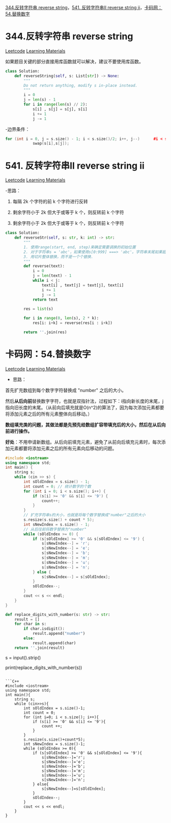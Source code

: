 [344.反转字符串 reverse string](#01)，[541. 反转字符串II  reverse string ii](#02)，[卡码网：54.替换数字](#03)

# <span id="01">344.反转字符串 reverse string</span>


[Leetcode](https://leetcode.cn/problems/reverse-string/description/) [Learning Materials](https://programmercarl.com/0344.%E5%8F%8D%E8%BD%AC%E5%AD%97%E7%AC%A6%E4%B8%B2.html)

如果题目关键的部分直接用库函数就可以解决，建议不要使用库函数。

```Python
class Solution:
    def reverseString(self, s: List[str]) -> None:
        """
        Do not return anything, modify s in-place instead.
        """
        i = 0
        j = len(s) - 1
        for i in range(len(s) // 2):
            s[i] , s[j] = s[j], s[i]
            i += 1
            j -= 1
```
-边界条件：

```C++
for (int i = 0, j = s.size() - 1; i < s.size()/2; i++, j--)      #i < s.size()/2,不需要加等号，因为i、j相等时，无需交换。
            swap(s[i],s[j]);
```

# <span id="02">541. 反转字符串II  reverse string ii</span>

     
[Leetcode](https://leetcode.cn/problems/reverse-string-ii/description/) [Learning Materials](https://programmercarl.com/0541.%E5%8F%8D%E8%BD%AC%E5%AD%97%E7%AC%A6%E4%B8%B2II.html#%E7%AE%97%E6%B3%95%E5%85%AC%E5%BC%80%E8%AF%BE)

-思路：

1. 每隔 2k 个字符的前 k 个字符进行反转
   
2. 剩余字符小于 2k 但大于或等于 k 个，则反转前 k 个字符
   
3. 剩余字符小于 2k 但大于或等于 k 个，则反转前 k 个字符

```Python
class Solution:
    def reverseStr(self, s: str, k: int) -> str:
        """
        1. 使用range(start, end, step)来确定需要调换的初始位置
        2. 对于字符串s = 'abc'，如果使用s[0:999] ===> 'abc'。字符串末尾如果超过最大长度，则会返回至字符串最后一个值，这个特性可以避免一些边界条件的处理。
        3. 用切片整体替换，而不是一个个替换.
        """ 
        def reverse(text):
            i = 0
            j = len(text) - 1
            while i < j:
                text[i] , text[j] = text[j], text[i]
                i += 1
                j -= 1
            return text
        
        res = list(s)

        for i in range(0, len(s), 2 * k):
            res[i: i+k] = reverse(res[i : i+k])

        return ''.join(res)
```

# <span id="03">卡码网：54.替换数字 </span>


[Leetcode](https://kamacoder.com/problempage.php?pid=1064) [Learning Materials](https://programmercarl.com/kamacoder/0054.%E6%9B%BF%E6%8D%A2%E6%95%B0%E5%AD%97.html#%E6%80%9D%E8%B7%AF)

- 思路：
  
首先扩充数组到每个数字字符替换成 "number" 之后的大小。

然后**从后向前**替换数字字符，也就是双指针法，过程如下：i指向新长度的末尾，j指向旧长度的末尾。（从前向后填充就是O(n^2)的算法了，因为每次添加元素都要将添加元素之后的所有元素整体向后移动。）

**数组填充类的问题，其做法都是先预先给数组扩容带填充后的大小，然后在从后向前进行操作。**

**好处**：不用申请新数组。从后向前填充元素，避免了从前向后填充元素时，每次添加元素都要将添加元素之后的所有元素向后移动的问题。

```C++
#include <iostream>
using namespace std;
int main() {
    string s;
    while (cin >> s) {
        int sOldIndex = s.size() - 1;
        int count = 0; // 统计数字的个数
        for (int i = 0; i < s.size(); i++) {
            if (s[i] >= '0' && s[i] <= '9') {
                count++;
            }
        }
        // 扩充字符串s的大小，也就是将每个数字替换成"number"之后的大小
        s.resize(s.size() + count * 5);
        int sNewIndex = s.size() - 1;
        // 从后往前将数字替换为"number"
        while (sOldIndex >= 0) {
            if (s[sOldIndex] >= '0' && s[sOldIndex] <= '9') {
                s[sNewIndex--] = 'r';
                s[sNewIndex--] = 'e';
                s[sNewIndex--] = 'b';
                s[sNewIndex--] = 'm';
                s[sNewIndex--] = 'u';
                s[sNewIndex--] = 'n';
            } else {
                s[sNewIndex--] = s[sOldIndex];
            }
            sOldIndex--;
        }
        cout << s << endl;       
    }
}
```

```Python
def replace_digits_with_number(s: str) -> str:
    result = []
    for char in s:
        if char.isdigit():
            result.append("number")
        else:
            result.append(char)
    return ''.join(result)
```
s = input().strip() 

print(replace_digits_with_number(s))
```

```C++
#include <iostream>
using namespace std;
int main(){
    string s;
    while (cin>>s){
        int sOldIndex = s.size()-1;
        int count = 0;
        for (int i=0; i < s.size(); i++){
            if (s[i] >= '0' && s[i] <= '9'){
                count ++;
            }
        }
        s.resize(s.size()+count*5);
        int sNewIndex = s.size()-1;
        while (sOldIndex >= 0){
            if (s[sOldIndex] >= '0' && s[sOldIndex] <= '9'){
                s[sNewIndex--]='r';
                s[sNewIndex--]='e';
                s[sNewIndex--]='b';
                s[sNewIndex--]='m';
                s[sNewIndex--]='u';
                s[sNewIndex--]='n';
            } else{
                s[sNewIndex--]=s[sOldIndex];
            }
            sOldIndex--;
        }
        cout << s << endl;
    }
}
```
